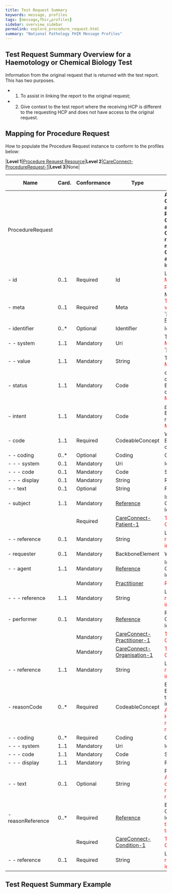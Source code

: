 ```yaml
---
title: Test Request Summary
keywords: message, profiles
tags: [message,fhir,profiles]
sidebar: overview_sidebar
permalink: explore_procedure_request.html
summary: "National Pathology FHIR Message Profiles"
---
```


## Test Request Summary Overview for a Haemotology or Chemical Biology Test ##

Information from the original request that is returned with the test report.
This has two purposes. 
- 1) To assist in linking the report to the original request; 
- 2) Give context to the test report where the receiving HCP is different to the requesting HCP and does not have access to the original request.

## Mapping for Procedure Request ##

How to populate the Procedure Request instance to conform to the profiles below:

|**Level 1**|[Procedure Request Resource](http://hl7.org/fhir/stu3/procedurerequest.html)|**Level 2**|[CareConnect-ProcedureRequest-1](https://fhir.hl7.org.uk/STU3/StructureDefinition/CareConnect-ProcedureRequest-1/_history/1.1)|**Level 3**|None|

|  **Name** | **Card.** | **Conformance** | **Type** | **Description, Constraints and mapping for National Pathology Implementation** |
| --- | --- | --- | --- | --- |
|  ProcedureRequest | ​ |  |  | **A request for a procedure or diagnostic to be performed<br/>Constraint (dom-2): If the resource is contained in another resource, it SHALL NOT contain nested Resources<br/>Constraint (dom-1): If the resource is contained in another resource, it SHALL NOT contain any narrative<br/>Constraint (dom-4): If a resource is contained in another resource, it SHALL NOT have a meta.versionId or a meta.lastUpdated<br/>Constraint (dom-3): If the resource is contained in another resource, it SHALL be referred to from elsewhere in the resource** |
|  - id | 0..1 | Required | Id | Logical id of this artifact<br/><font color="red">Must contain a UUID to identify the instance of a procedureRequest</font> |
|  - meta | 0..1 | Required | Meta | Metadata about the resource<br/><font color="red">The value attribute of the profile element MUST contain the value 'https://fhir.nhs.uk/STU3/StructureDefinition/CareConnect-ProcedureRequest-1'</font> |
|  - identifier | 0..* | Optional | Identifier | Identifiers assigned to this order |
|  - - system | 1..1 | Mandatory | Uri | The namespace for the identifier value<br/><font color="red">MUST contain the value 'https://tools.ietf.org/html/rfc4122'.</font> |
|  - - value | 1..1 | Mandatory | String | The value that is unique<br/><font color="red">MUST contain a UUID</font> |
|  - status | 1..1 | Mandatory | Code | draft : active : suspended : completed : entered-in-error : cancelled<br/>Binding (required): The status of a procedure or diagnostic order. [RequestStatus](http://hl7.org/fhir/stu3/valueset-request-status.html)<br/><font color="red">MUST contain the value 'active'.</font> |
|  - intent | 1..1 | Mandatory | Code | proposal : plan : order +<br/>Binding (required): The kind of procedure or diagnostic request [RequestIntent](http://hl7.org/fhir/stu3/valueset-request-intent.html)<br/><font color="red">MUST contain the value 'order'.</font> |
|  - code | 1..1 | Required | CodeableConcept | What is being requested/ordered<br/>Binding (example): Codes identifying names of simple observations. <font color="Red">The tests requested by the requesting HCP.</font>|
|  - - coding | 0..* | Optional | Coding | Code defined by a terminology system |
|  - - - system | 0..1 | Mandatory | Uri | Identity of the terminology system |
|  - - - code | 0..1 | Mandatory | Code | Symbol in syntax defined by the system |
|  - - - display | 0..1 | Mandatory | String | Representation defined by the system |
|  - - text | 0..1 | Optional | String | Plain text representation of the concept |
|  - subject | 1..1 | Mandatory | [Reference](http://hl7.org/fhir/stu3/references.html "Reference") | Individual the service is ordered for<br/>Constraint (ref-1): SHALL have a contained resource if a local reference is provided |
|   |  | Required | [CareConnect-Patient-1](https://fhir.hl7.org.uk/STU3/StructureDefinition/CareConnect-Patient-1 "CareConnect-Patient-1") | <font color="red">This MUST be to the Organization resource profiled as CareConnect-Patient-1</font> |
|  - - reference | 0..1 | Mandatory | String | Literal reference, Relative, internal or absolute URL <font color="red">a reference to the Patient resource instance in the message in the format of a UUID prefixed with 'urn:uuid:'.</font> |
|  - requester | 0..1 | Mandatory | BackboneElement | Who/what is requesting procedure or diagnostic |
|  - - agent | 1..1 | Mandatory | [Reference](http://hl7.org/fhir/stu3/references.html "Reference") | Individual making the request<br/>Constraint (ref-1): SHALL have a contained resource if a local reference is provided |
|   |  | Mandatory | [Practitioner](http://hl7.org/fhir/stu3/StructureDefinition/Practitioner "Practitioner") | <font color="red">Requesting Healthcare Professional</font> |
|  - - - reference | 1..1 | Mandatory | String | Literal reference, Relative, internal or absolute URL <font color="red">a reference to the Patient resource instance in the message in the format of a UUID prefixed with 'urn:uuid:'.</font> |
|  - performer | 0..1 | Mandatory | [Reference](http://hl7.org/fhir/stu3/references.html "Reference") | Requested perfomer<br/>Constraint (ref-1): SHALL have a contained resource if a local reference is provided |
|   |  | Mandatory | [CareConnect-Practitioner-1](https://fhir.hl7.org.uk/STU3/StructureDefinition/CareConnect-Practitioner-1 "CareConnect-Practitioner-1") | <font color="red">This MUST be to the Organization resource profiled as CareConnect-Practitioner-1</font> |
|   |  | Mandatory | [CareConnect-Organisation-1](https://fhir.hl7.org.uk/STU3/StructureDefinition/CareConnect-Organisation-1 "CareConnect-Organisation-1") | <font color="red">This MUST be to the Organization resource profiled as CareConnect-Organisation-1</font> |
|  - - reference | 1..1 | Mandatory | String | Literal reference, Relative, internal or absolute URL <font color="red">a reference to the Patient resource instance in the message in the format of a UUID prefixed with 'urn:uuid:'.</font> |
|  - reasonCode | 0..* | Required | CodeableConcept | Explanation/Justification for test<br/>Binding (example): Diagnosis or problem codes justifying the reason for requesting the procedure or diagnostic investigation. [Procedure Reason Codes](http://hl7.org/fhir/stu3/valueset-procedure-reason.html)<br/><font color="red">A structured and coded explanation from the requesting HCP containing an explanation on why the test has been requested and any contextual information they considered relevant. Use FHIR default value set</font><br/> |
|  - - coding | 0..* | Required | Coding | Code defined by a terminology system |
|  - - - system | 1..1 | Mandatory | Uri | Identity of the terminology system |
|  - - - code | 1..1 | Mandatory | Code | Symbol in syntax defined by the system |
|  - - - display | 1..1 | Mandatory | String | Representation defined by the system |
|  - - text | 0..1 | Optional | String | Plain text representation of the concept<br/><font color="red">A human readable explanation from the requesting HCP containing an explanation on why the test has been requested and any contextual information they considered relevant.</font> |
|  - reasonReference | 0..* | Required | [Reference](http://hl7.org/fhir/stu3/references.html "Reference") | Explanation/Justification for test<br/>Constraint (ref-1): SHALL have a contained resource if a local reference is provided. <font color="Red">The clinical code of conditions the patient has that are supplied by the requesting HCP due to their relevance to the test request.</font> |
|   |  | Required | [CareConnect-Condition-1](https://fhir.hl7.org.uk/STU3/StructureDefinition/CareConnect-Condition-1 "CareConnect-Condition-1") | <font color="red">This MUST be to the Organization resource profiled as CareConnect-Condition-1</font> |
|  - - reference | 0..1 | Required | String | Literal reference, Relative, internal or absolute URL <font color="red">a reference to the Patient resource instance in the message in the format of a UUID prefixed with 'urn:uuid:'.</font> |

## Test Request Summary Example ##

<script src="https://gist.github.com/IOPS-DEV/992fa4b3ac83b375286e75834082602a.js"></script>
